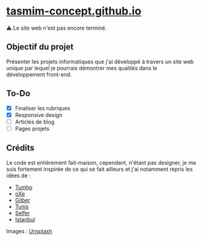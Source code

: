 # [tasmim-concept.github.io](https://tasmim-concept.github.io/)

⚠️ Le site web n'est pas encore terminé.

## Objectif du projet

Présenter les projets informatiques que j'ai développé à travers un site
web unique par lequel je pourrais démontrer mes qualités dans le développement front-end.

## To-Do

- [X] Finaliser les rubriques
- [X] Responsive design
- [ ] Articles de blog
- [ ] Pages projets

## Crédits

Le code est entièrement fait-maison, cependant, n'étant pas designer, je me suis fortement
inspirée de ce qui se fait ailleurs et j'ai notamment repris les idées de :

- [Tumho](http://preview.themeforest.net/item/tumho-personal-portfolio-react-template/full_screen_preview/26277657?_ga=2.39351139.1199513747.1613947561-614501229.1613947520)
- [oXe](http://lovesome.biz/tf-template/oxe/dark.html)
- [Gilber](http://preview.themeforest.net/item/gilber-personal-cvresume-wordpress-theme/full_screen_preview/29732154?_ga=2.111150276.1560796676.1613949984-614501229.1613947520)
- [Tunis](http://slimhamdi.net/tunis/dark/index.html)
- [Selfer](https://preview.themeforest.net/item/selfer-minimal-personal-portfolio-wordpress-theme/full_screen_preview/22802658?_ga=2.189667051.1736360953.1613979099-614501229.1613947520)
- [Istanbul](http://slimhamdi.net/istanbul/demos/index-dark.html)

Images : [Unsplash](https://unsplash.com/)
